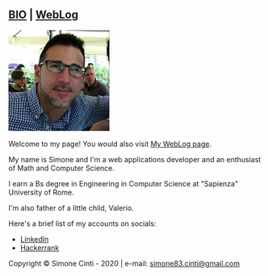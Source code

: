 ## [BIO](#bio) | [WebLog](/weblog)

![My picture](/images/me.jpg)

Welcome to my page! You would also visit [My WebLog page](https://simonecinti.github.io/weblog).

My name is Simone and I'm a web applications developer and an enthusiast of Math and Computer Science.

I earn a Bs degree in Engineering in Computer Science at "Sapienza" University of Rome.

I'm also father of a little child, Valerio.

Here's a brief list of my accounts on socials:
  - <a href="https://www.linkedin.com/in/simone-cinti-1743a659/" target="_blank">LinkedIn</a>
  - <a href="https://www.hackerrank.com/sim083" target="_blank">Hackerrank</a>

Copyright &copy; Simone Cinti - 2020 | e-mail: <a href="mailto:simone83.cinti@gmail.com">simone83.cinti@gmail.com</a>
